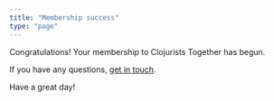 ```yaml
---
title: "Membership success"
type: "page"
---
```


Congratulations! Your membership to Clojurists Together has begun.

If you have any questions, [get in touch](/contact).

Have a great day!

<!-- TODO: raining Clojure symbols -->
